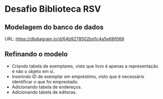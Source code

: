 # Desafio Biblioteca RSV

## Modelagem do banco de dados

URL: https://dbdiagram.io/d/64b9278502bd1c4a5e68f069

## Refinando o modelo 
- Criando tabela de exemplares, visto que livro é apenas a representação e não o objeto em si.
- Inserindo ID de exemplar em empréstimo, visto que é necessário identificar o que foi emprestado.
- Adicionando tabela de endereços.
- Adicionando tabela de editoras.
